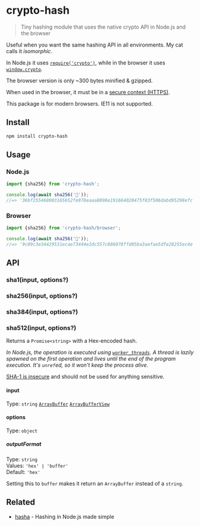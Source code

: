 # crypto-hash

> Tiny hashing module that uses the native crypto API in Node.js and the browser

Useful when you want the same hashing API in all environments. My cat calls it *isomorphic*.

In Node.js it uses [`require('crypto')`](https://nodejs.org/api/crypto.html#crypto_class_hash), while in the browser it uses [`window.crypto`](https://developer.mozilla.org/en-US/docs/Web/API/SubtleCrypto/digest).

The browser version is only ~300 bytes minified & gzipped.

When used in the browser, it must be in a [secure context (HTTPS)](https://developer.mozilla.org/en-US/docs/Web/API/Crypto/subtle).

This package is for modern browsers. IE11 is not supported.

## Install

```sh
npm install crypto-hash
```

## Usage

### Node.js
```js
import {sha256} from 'crypto-hash';

console.log(await sha256('🦄'));
//=> '36bf255468003165652fe978eaaa8898e191664028475f83f506dabd95298efc'
```

### Browser
```js
import {sha256} from 'crypto-hash/browser';

console.log(await sha256('🎸'));
//=> '9c09c3e34429531ecae73444e2dc557c886078ffd05ba3aefae5dfe28255ec4e'
```

## API

### sha1(input, options?)
### sha256(input, options?)
### sha384(input, options?)
### sha512(input, options?)

Returns a `Promise<string>` with a Hex-encoded hash.

*In Node.js, the operation is executed using [`worker_threads`](https://nodejs.org/api/worker_threads.html). A thread is lazily spawned on the first operation and lives until the end of the program execution. It's `unref`ed, so it won't keep the process alive.*

[SHA-1 is insecure](https://stackoverflow.com/a/38045085/64949) and should not be used for anything sensitive.

#### input

Type: `string` [`ArrayBuffer`](https://developer.mozilla.org/en-US/docs/Web/JavaScript/Reference/Global_Objects/ArrayBuffer) [`ArrayBufferView`](https://developer.mozilla.org/en-US/docs/Web/API/ArrayBufferView)

#### options

Type: `object`

##### outputFormat

Type: `string`\
Values: `'hex' | 'buffer'`\
Default: `'hex'`

Setting this to `buffer` makes it return an `ArrayBuffer` instead of a `string`.

## Related

- [hasha](https://github.com/sindresorhus/hasha) - Hashing in Node.js made simple
